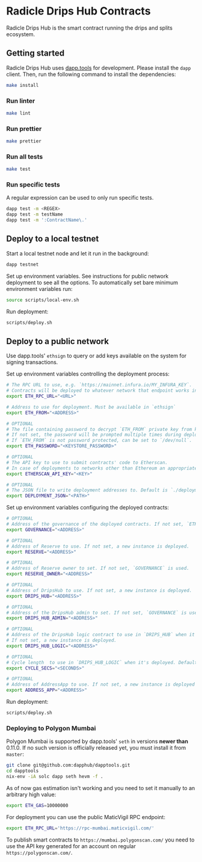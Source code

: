 # Radicle Drips Hub Contracts

Radicle Drips Hub is the smart contract running the drips and splits ecosystem.

## Getting started
Radicle Drips Hub uses [dapp.tools](https://github.com/dapphub/dapptools) for development. Please install the `dapp` client. Then, run the following command to install the dependencies:

```bash
make install
```

### Run linter
```bash
make lint
```

### Run prettier
```bash
make prettier
```

### Run all tests
```bash
make test
```

### Run specific tests
A regular expression can be used to only run specific tests.

```bash
dapp test -m <REGEX>
dapp test -m testName
dapp test -m ':ContractName\.'
```

## Deploy to a local testnet
Start a local testnet node and let it run in the background:

```bash
dapp testnet
```

Set up environment variables.
See instructions for public network deployment to see all the options.
To automatically set bare minimum environment variables run:

```bash
source scripts/local-env.sh
```

Run deployment:

```bash
scripts/deploy.sh
```

## Deploy to a public network

Use dapp.tools' `ethsign` to query or add keys available on the system for signing transactions.

Set up environment variables controlling the deployment process:

```bash
# The RPC URL to use, e.g. `https://mainnet.infura.io/MY_INFURA_KEY`.
# Contracts will be deployed to whatever network that endpoint works in.
export ETH_RPC_URL="<URL>"

# Address to use for deployment. Must be available in `ethsign`
export ETH_FROM="<ADDRESS>"

# OPTIONAL
# The file containing password to decrypt `ETH_FROM` private key from keystore.
# If not set, the password will be prompted multiple times during deployment.
# If `ETH_FROM` is not password protected, can be set to `/dev/null`.
export ETH_PASSWORD="<KEYSTORE_PASSWORD>"

# OPTIONAL
# The API key to use to submit contracts' code to Etherscan.
# In case of deployments to networks other than Ethereum an appropriate equivalent service is used.
export ETHERSCAN_API_KEY="<KEY>"

# OPTIONAL
# The JSON file to write deployment addresses to. Default is `./deployment_<BLOCKCHAIN_NAME>.json`.
export DEPLOYMENT_JSON="<PATH>"
```

Set up environment variables configuring the deployed contracts:

```bash
# OPTIONAL
# Address of the governance of the deployed contracts. If not set, `ETH_FROM` is used.
export GOVERNANCE="<ADDRESS>"

# OPTIONAL
# Address of Reserve to use. If not set, a new instance is deployed.
export RESERVE="<ADDRESS>"

# OPTIONAL
# Address of Reserve owner to set. If not set, `GOVERNANCE` is used.
export RESERVE_OWNER="<ADDRESS>"

# OPTIONAL
# Address of DripsHub to use. If not set, a new instance is deployed.
export DRIPS_HUB="<ADDRESS>"

# OPTIONAL
# Address of the DripsHub admin to set. If not set, `GOVERNANCE` is used.
export DRIPS_HUB_ADMIN="<ADDRESS>"

# OPTIONAL
# Address of the DripsHub logic contract to use in `DRIPS_HUB` when it's deployed.
# If not set, a new instance is deployed.
export DRIPS_HUB_LOGIC="<ADDRESS>"

# OPTIONAL
# Cycle length  to use in `DRIPS_HUB_LOGIC` when it's deployed. Default is 1 week.
export CYCLE_SECS="<SECONDS>"

# OPTIONAL
# Address of AddressApp to use. If not set, a new instance is deployed for `DRIPS_HUB`.
export ADDRESS_APP="<ADDRESS>"
```

Run deployment:

```bash
scripts/deploy.sh
```

### Deploying to Polygon Mumbai

Polygon Mumbai is supported by dapp.tools' `seth` in versions **newer than** 0.11.0.
If no such version is officially released yet, you must install it from `master`:

```bash
git clone git@github.com:dapphub/dapptools.git
cd dapptools
nix-env -iA solc dapp seth hevm -f .
```

As of now gas estimation isn't working and you need to set it manually to an arbitrary high value:

```bash
export ETH_GAS=10000000
```

For deployment you can use the public MaticVigil RPC endpoint:

```bash
export ETH_RPC_URL='https://rpc-mumbai.maticvigil.com/'
```

To publish smart contracts to `https://mumbai.polygonscan.com/` you need to
use the API key generated for an account on regular `https://polygonscan.com/`.
